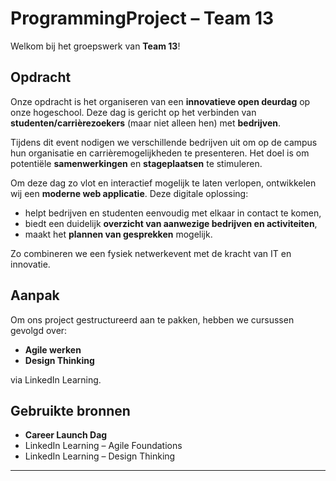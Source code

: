 #  ProgrammingProject – Team 13

Welkom bij het groepswerk van **Team 13**!

##  Opdracht

Onze opdracht is het organiseren van een **innovatieve open deurdag** op onze hogeschool. Deze dag is gericht op het verbinden van **studenten/carrièrezoekers** (maar niet alleen hen) met **bedrijven**. 

Tijdens dit event nodigen we verschillende bedrijven uit om op de campus hun organisatie en carrièremogelijkheden te presenteren. Het doel is om potentiële **samenwerkingen** en **stageplaatsen** te stimuleren.

Om deze dag zo vlot en interactief mogelijk te laten verlopen, ontwikkelen wij een **moderne web applicatie**. Deze digitale oplossing:

- helpt bedrijven en studenten eenvoudig met elkaar in contact te komen,
- biedt een duidelijk **overzicht van aanwezige bedrijven en activiteiten**,
- maakt het **plannen van gesprekken** mogelijk.

Zo combineren we een fysiek netwerkevent met de kracht van IT en innovatie.

##  Aanpak

Om ons project gestructureerd aan te pakken, hebben we cursussen gevolgd over:

- **Agile werken**
- **Design Thinking**

via LinkedIn Learning.

##  Gebruikte bronnen

- **Career Launch Dag**
- LinkedIn Learning – Agile Foundations
- LinkedIn Learning – Design Thinking

---




